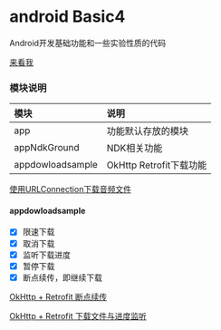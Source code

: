 # android Basic4

Android开发基础功能和一些实验性质的代码

[来看我](https://rustfisher.com/categories/Android-note/)

### 模块说明
|模块|说明|
|:---|:---|
|app |功能默认存放的模块|
|appNdkGround|NDK相关功能|
|appdowloadsample|OkHttp Retrofit下载功能|


[使用URLConnection下载音频文件](https://rustfisher.com/2019/09/23/Android/Android-Media_download_stream_file/)

#### appdowloadsample
- [x] 限速下载
- [x] 取消下载
- [x] 监听下载进度
- [x] 暂停下载
- [x] 断点续传，即继续下载

[OkHttp + Retrofit 断点续传](https://rustfisher.com/2019/10/18/Android/Android-OkHttp_Retrofit_download_file_partial/)

[OkHttp + Retrofit 下载文件与进度监听](https://rustfisher.com/2019/10/18/Android/Android-OkHttp_Retrofit_download_file/)
